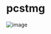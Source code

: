 # pcstmg
![image](https://user-images.githubusercontent.com/103628890/221680265-ca99d20b-ce65-44bf-b618-c733095b4763.png)

